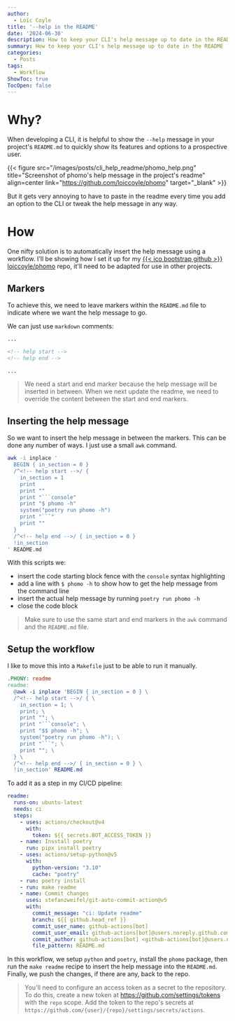 ```yaml
---
author:
  - Loïc Coyle
title: '--help in the README'
date: '2024-06-30'
description: How to keep your CLI's help message up to date in the README
summary: How to keep your CLI's help message up to date in the README
categories:
  - Posts
tags:
  - Workflow
ShowToc: true
TocOpen: false
---
```

# Why?

When developing a CLI, it is helpful to show the `--help` message in your project's `README.md` to quickly show its features and options to a prospective user.

{{< figure src="/images/posts/cli_help_readme/phomo_help.png" title="Screenshot of phomo's help message in the project's readme" align=center link="https://github.com/loiccoyle/phomo" target="_blank" >}}

But it gets very annoying to have to paste in the readme every time you add an option to the CLI or tweak the help message in any way.

# How

One nifty solution is to automatically insert the help message using a workflow. I'll be showing how I set it up for my [{{< ico bootstrap github >}} loiccoyle/phomo](https://github.com/loiccoyle/phomo) repo, it'll need to be adapted for use in other projects.

## Markers

To achieve this, we need to leave markers within the `README.md` file to indicate where we want the help message to go.

We can just use `markdown` comments:

```md
...

<!-- help start -->
<!-- help end -->

...
```

> We need a start and end marker because the help message will be inserted in between. When we next update the readme, we need to override the content between the start and end markers.

## Inserting the help message

So we want to insert the help message in between the markers. This can be done any number of ways. I just use a small `awk` command.

````sh {hl_lines=[7,8,9,10]}
awk -i inplace '
  BEGIN { in_section = 0 }
  /^<!-- help start -->/ {
    in_section = 1
    print
    print ""
    print "```console"
    print "$ phomo -h"
    system("poetry run phomo -h")
    print "```"
    print ""
  }
  /^<!-- help end -->/ { in_section = 0 }
  !in_section
' README.md
````

With this scripts we:

- insert the code starting block fence with the `console` syntax highlighting
- add a line with `$ phomo -h` to show how to get the help message from the command line
- insert the actual help message by running `poetry run phomo -h`
- close the code block

> Make sure to use the same start and end markers in the `awk` command and the `README.md` file.

## Setup the workflow

I like to move this into a `Makefile` just to be able to run it manually.

````makefile
.PHONY: readme
readme:
  @awk -i inplace 'BEGIN { in_section = 0 } \
  /^<!-- help start -->/ { \
    in_section = 1; \
    print; \
    print ""; \
    print "```console"; \
    print "$$ phomo -h"; \
    system("poetry run phomo -h"); \
    print "```"; \
    print ""; \
  } \
  /^<!-- help end -->/ { in_section = 0 } \
  !in_section' README.md
````

To add it as a step in my CI/CD pipeline:

```yaml {hl_lines=[15]}
readme:
  runs-on: ubuntu-latest
  needs: ci
  steps:
    - uses: actions/checkout@v4
      with:
        token: ${{ secrets.BOT_ACCESS_TOKEN }}
    - name: Insstall poetry
      run: pipx install poetry
    - uses: actions/setup-python@v5
      with:
        python-version: "3.10"
        cache: "poetry"
    - run: poetry install
    - run: make readme
    - name: Commit changes
      uses: stefanzweifel/git-auto-commit-action@v5
      with:
        commit_message: "ci: Update readme"
        branch: ${{ github.head_ref }}
        commit_user_name: github-actions[bot]
        commit_user_email: github-actions[bot]@users.noreply.github.com
        commit_author: github-actions[bot] <github-actions[bot]@users.noreply.github.com>
        file_pattern: README.md
```

In this workflow, we setup `python` and `poetry`, install the `phomo` package, then run the `make readme` recipe to insert the help message into the `README.md`. Finally, we push the changes, if there are any, back to the repo.

> You'll need to configure an access token as a secret to the repository. To do this, create a new token at <https://github.com/settings/tokens> with the `repo` scope. Add the token to the repo's secrets at `https://github.com/{user}/{repo}/settings/secrets/actions`.

